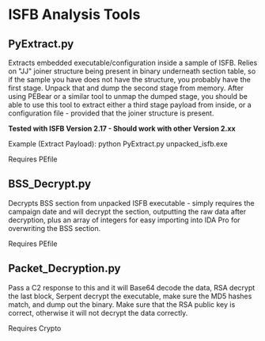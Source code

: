 # ISFB Analysis Tools

## PyExtract.py
Extracts embedded executable/configuration inside a sample of ISFB. Relies on "JJ" joiner structure being present in binary underneath section table, so if the sample you have does not have the structure, you probably have the first stage. Unpack that and dump the second stage from memory. After using PEBear or a similar tool to unmap the dumped stage, you should be able to use this tool to extract either a third stage payload from inside, or a configuration file - provided that the joiner structure is present.

**Tested with ISFB Version 2.17 - Should work with other Version 2.xx**

Example (Extract Payload): python PyExtract.py unpacked_isfb.exe

Requires PEfile

## BSS_Decrypt.py
Decrypts BSS section from unpacked ISFB executable - simply requires the campaign date and will decrypt the section, outputting the raw data after decryption, plus an array of integers for easy importing into IDA Pro for overwriting the BSS section.

Requires PEfile

## Packet_Decryption.py
Pass a C2 response to this and it will Base64 decode the data, RSA decrypt the last block, Serpent decrypt the executable, make sure the MD5 hashes match, and dump out the binary. Make sure that the RSA public key is correct, otherwise it will not decrypt the data correctly.

Requires Crypto
